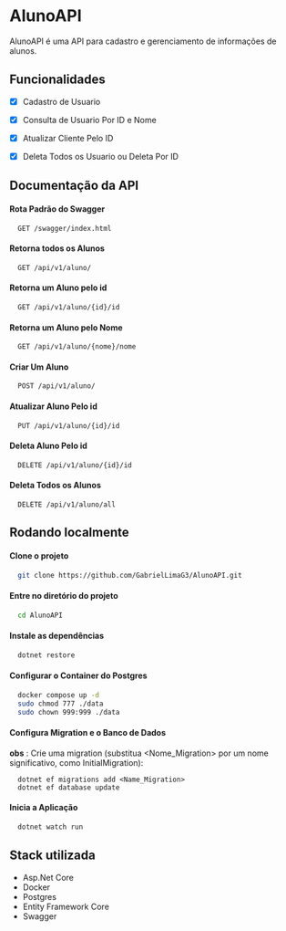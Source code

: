 
# AlunoAPI

AlunoAPI é uma API para cadastro e gerenciamento de informações de alunos.


## Funcionalidades

- [x]   Cadastro de Usuario
- [x]   Consulta de Usuario Por ID e Nome
- [x]   Atualizar Cliente Pelo ID
- [x]   Deleta Todos os Usuario ou Deleta Por ID


## Documentação da API

#### Rota Padrão do Swagger
```
  GET /swagger/index.html
```

#### Retorna todos os Alunos
```
  GET /api/v1/aluno/
```

#### Retorna um Aluno pelo id
```
  GET /api/v1/aluno/{id}/id
```

#### Retorna um Aluno pelo Nome
```
  GET /api/v1/aluno/{nome}/nome
```
#### Criar Um Aluno
```
  POST /api/v1/aluno/
```
#### Atualizar Aluno Pelo id
```
  PUT /api/v1/aluno/{id}/id
```

#### Deleta Aluno Pelo id
```
  DELETE /api/v1/aluno/{id}/id
```

#### Deleta Todos os Alunos
```
  DELETE /api/v1/aluno/all
```


## Rodando localmente

#### Clone o projeto

```bash
  git clone https://github.com/GabrielLimaG3/AlunoAPI.git
```

#### Entre no diretório do projeto

```bash
  cd AlunoAPI
```

#### Instale as dependências

```bash
  dotnet restore
```

#### Configurar o Container do Postgres
```bash
  docker compose up -d
  sudo chmod 777 ./data
  sudo chown 999:999 ./data
```

#### Configura Migration e o Banco de Dados 

__obs__ : Crie uma migration (substitua <Nome_Migration> por um nome significativo, como InitialMigration):
```
  dotnet ef migrations add <Name_Migration>
  dotnet ef database update
```

#### Inicia a Aplicação

```bash
  dotnet watch run
```


## Stack utilizada

- Asp.Net Core
- Docker
- Postgres
- Entity Framework Core
- Swagger

